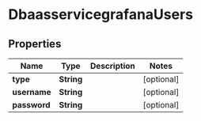 # DbaasservicegrafanaUsers

## Properties
Name | Type | Description | Notes
------------ | ------------- | ------------- | -------------
**type** | **String** |  |  [optional]
**username** | **String** |  |  [optional]
**password** | **String** |  |  [optional]

